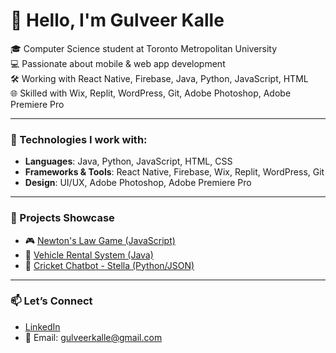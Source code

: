 # 👋 Hello, I'm Gulveer Kalle

🎓 Computer Science student at Toronto Metropolitan University  
💻 Passionate about mobile & web app development  
🛠️ Working with React Native, Firebase, Java, Python, JavaScript, HTML  
🌐 Skilled with Wix, Replit, WordPress, Git, Adobe Photoshop, Adobe Premiere Pro

---

### 🔧 Technologies I work with:
- **Languages**: Java, Python, JavaScript, HTML, CSS
- **Frameworks & Tools**: React Native, Firebase, Wix, Replit, WordPress, Git
- **Design**: UI/UX, Adobe Photoshop, Adobe Premiere Pro

---

### 📌 Projects Showcase

- 🎮 [Newton's Law Game (JavaScript)](https://github.com/Gulveer-Kalle/Newton-s-Law)
- 🚗 [Vehicle Rental System (Java)](https://github.com/Gulveer-Kalle/vehicle-rental-system)
- 🏏 [Cricket Chatbot - Stella (Python/JSON)](https://github.com/Gulveer-Kalle/Cricket-Chatbot-Stella)  

---

### 📫 Let’s Connect

- [LinkedIn](https://linkedin.com/in/yourprofile)
- 📧 Email: gulveerkalle@gmail.com
